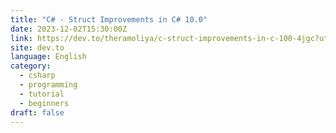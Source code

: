 ```yaml
---
title: "C# - Struct Improvements in C# 10.0"
date: 2023-12-02T15:30:00Z
link: https://dev.to/theramoliya/c-struct-improvements-in-c-100-4jgc?utm_medium=RSS&utm_source=news.12bit.vn
site: dev.to
language: English
category:
  - csharp
  - programming
  - tutorial
  - beginners
draft: false
---
```

